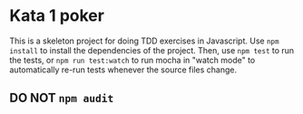 # Kata 1 poker

This is a skeleton project for doing TDD exercises in Javascript. Use `npm install` to install the dependencies of the project.
Then, use `npm test` to run the tests, or `npm run test:watch` to run mocha in "watch mode" to automatically re-run tests whenever
the source files change.

## DO NOT `npm audit`
